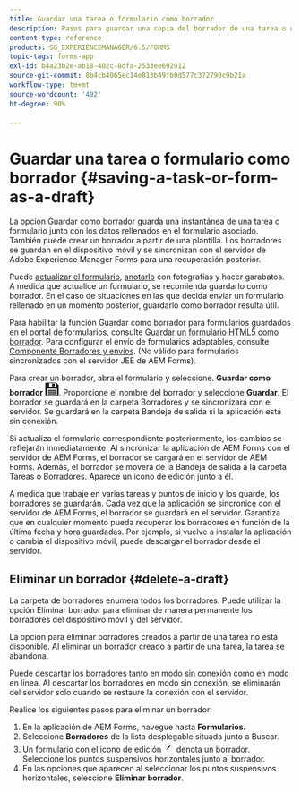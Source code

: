 ```yaml
---
title: Guardar una tarea o formulario como borrador
description: Pasos para guardar una copia del borrador de una tarea o un formulario en la aplicación de AEM Forms
content-type: reference
products: SG_EXPERIENCEMANAGER/6.5/FORMS
topic-tags: forms-app
exl-id: b4a23b2e-ab18-402c-8dfa-2533ee692912
source-git-commit: 8b4cb4065ec14e813b49fb0d577c372790c9b21a
workflow-type: tm+mt
source-wordcount: '492'
ht-degree: 90%

---
```


# Guardar una tarea o formulario como borrador {#saving-a-task-or-form-as-a-draft}

La opción Guardar como borrador guarda una instantánea de una tarea o formulario junto con los datos rellenados en el formulario asociado. También puede crear un borrador a partir de una plantilla. Los borradores se guardan en el dispositivo móvil y se sincronizan con el servidor de Adobe Experience Manager Forms para una recuperación posterior.

Puede [actualizar el formulario](/help/forms/using/working-with-form.md), [anotarlo](/help/forms/using/add-attachments.md) con fotografías y hacer garabatos. A medida que actualice un formulario, se recomienda guardarlo como borrador. En el caso de situaciones en las que decida enviar un formulario rellenado en un momento posterior, guardarlo como borrador resulta útil.

Para habilitar la función Guardar como borrador para formularios guardados en el portal de formularios, consulte [Guardar un formulario HTML5 como borrador](/help/forms/using/saving-html5-form-draft.md).
Para configurar el envío de formularios adaptables, consulte [Componente Borradores y envíos](/help/forms/using/draft-submission-component.md). (No válido para formularios sincronizados con el servidor JEE de AEM Forms).

Para crear un borrador, abra el formulario y seleccione. **Guardar como borrador** ![save-as-draft](assets/save-as-draft.png). Proporcione el nombre del borrador y seleccione **Guardar**. El borrador se guardará en la carpeta Borradores y se sincronizará con el servidor. Se guardará en la carpeta Bandeja de salida si la aplicación está sin conexión.

Si actualiza el formulario correspondiente posteriormente, los cambios se reflejarán inmediatamente. Al sincronizar la aplicación de AEM Forms con el servidor de AEM Forms, el borrador se cargará en el servidor de AEM Forms. Además, el borrador se moverá de la Bandeja de salida a la carpeta Tareas o Borradores. Aparece un icono de edición junto a él.

A medida que trabaje en varias tareas y puntos de inicio y los guarde, los borradores se guardarán. Cada vez que la aplicación se sincronice con el servidor de AEM Forms, el borrador se guardará en el servidor. Garantiza que en cualquier momento pueda recuperar los borradores en función de la última fecha y hora guardadas. Por ejemplo, si vuelve a instalar la aplicación o cambia el dispositivo móvil, puede descargar el borrador desde el servidor.

## Eliminar un borrador {#delete-a-draft}

La carpeta de borradores enumera todos los borradores. Puede utilizar la opción Eliminar borrador para eliminar de manera permanente los borradores del dispositivo móvil y del servidor.

La opción para eliminar borradores creados a partir de una tarea no está disponible. Al eliminar un borrador creado a partir de una tarea, la tarea se abandona.

Puede descartar los borradores tanto en modo sin conexión como en modo en línea. Al descartar los borradores en modo sin conexión, se eliminarán del servidor solo cuando se restaure la conexión con el servidor.

Realice los siguientes pasos para eliminar un borrador:

1. En la aplicación de AEM Forms, navegue hasta **Formularios.**
1. Seleccione **Borradores** de la lista desplegable situada junto a Buscar.
1. Un formulario con el icono de edición ![edit-draft-app](assets/edit-draft-app.png) denota un borrador. Seleccione los puntos suspensivos horizontales junto al borrador.
1. En las opciones que aparecen al seleccionar los puntos suspensivos horizontales, seleccione **Eliminar borrador**.
